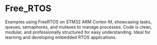 # Free_RTOS
Examples using FreeRTOS on STM32 ARM Cortex-M, showcasing tasks, queues, semaphores, and mutexes to manage processes. Code is clean, modular, and professionally structured for easy understanding. Ideal for learning and developing embedded RTOS applications.
